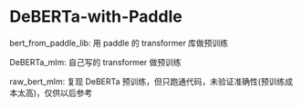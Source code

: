 # DeBERTa-with-Paddle
bert_from_paddle_lib: 用 paddle 的 transformer 库做预训练

DeBERTa_mlm: 自己写的 transformer 做预训练

raw_bert_mlm: 复现 DeBERTa 预训练，但只跑通代码，未验证准确性(预训练成本太高)，仅供以后参考
